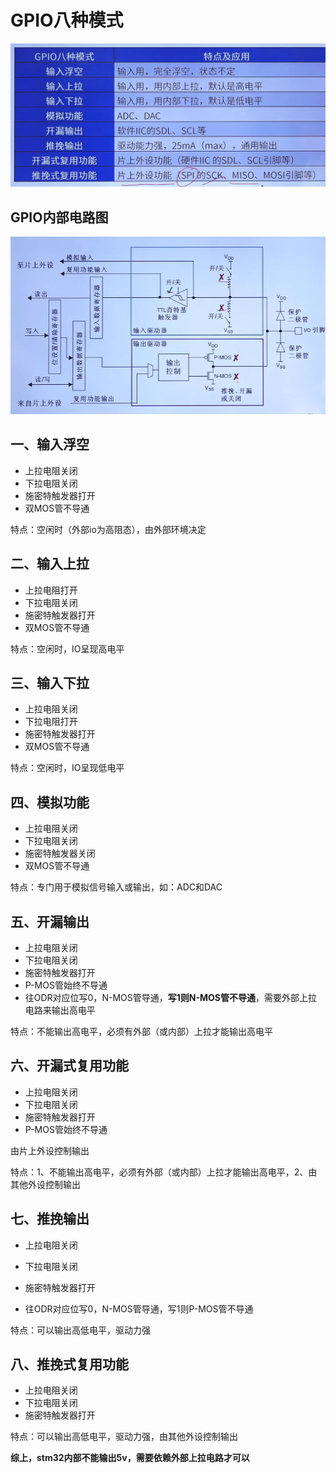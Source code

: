 # GPIO八种模式

![](./img/uTools_1730628878173.png)

## GPIO内部电路图

![](.\img\uTools_1730629071081.png)

## 一、输入浮空

- 上拉电阻关闭
- 下拉电阻关闭
- 施密特触发器打开
- 双MOS管不导通

特点：空闲时（外部io为高阻态），由外部环境决定

## 二、输入上拉

- 上拉电阻打开
- 下拉电阻关闭
- 施密特触发器打开
- 双MOS管不导通

特点：空闲时，IO呈现高电平

## 三、输入下拉

- 上拉电阻关闭
- 下拉电阻打开
- 施密特触发器打开
- 双MOS管不导通

特点：空闲时，IO呈现低电平

## 四、模拟功能

- 上拉电阻关闭
- 下拉电阻关闭
- 施密特触发器关闭
- 双MOS管不导通

 特点：专门用于模拟信号输入或输出，如：ADC和DAC

## 五、开漏输出

- 上拉电阻关闭
- 下拉电阻关闭
- 施密特触发器打开
- P-MOS管始终不导通
- 往ODR对应位写0，N-MOS管导通，**写1则N-MOS管不导通**，需要外部上拉电路来输出高电平

特点：不能输出高电平，必须有外部（或内部）上拉才能输出高电平

## 六、开漏式复用功能

- 上拉电阻关闭
- 下拉电阻关闭
- 施密特触发器打开
- P-MOS管始终不导通

由片上外设控制输出

特点：1、不能输出高电平，必须有外部（或内部）上拉才能输出高电平，2、由其他外设控制输出

## 七、推挽输出

- 上拉电阻关闭
- 下拉电阻关闭
- 施密特触发器打开

- 往ODR对应位写0，N-MOS管导通，写1则P-MOS管不导通

特点：可以输出高低电平，驱动力强

## 八、推挽式复用功能

- 上拉电阻关闭
- 下拉电阻关闭
- 施密特触发器打开

特点：可以输出高低电平，驱动力强，由其他外设控制输出



**综上，stm32内部不能输出5v，需要依赖外部上拉电路才可以**
